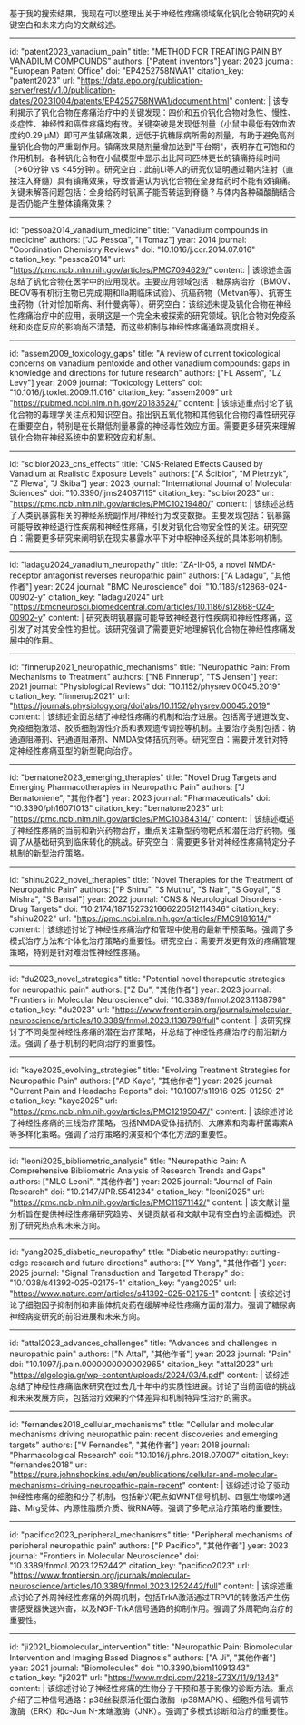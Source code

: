 基于我的搜索结果，我现在可以整理出关于神经性疼痛领域氧化钒化合物研究的关键空白和未来方向的文献综述。

----
id: "patent2023_vanadium_pain"
title: "METHOD FOR TREATING PAIN BY VANADIUM COMPOUNDS"
authors: ["Patent inventors"]
year: 2023
journal: "European Patent Office"
doi: "EP4252758NWA1"
citation_key: "patent2023"
url: "https://data.epo.org/publication-server/rest/v1.0/publication-dates/20231004/patents/EP4252758NWA1/document.html"
content: |
  该专利揭示了钒化合物在疼痛治疗中的关键发现：四价和五价钒化合物对急性、慢性、炎症性、神经性和癌性疼痛均有效。关键突破是发现低剂量（小鼠中最低有效血浓度约0.29 µM）即可产生镇痛效果，远低于抗糖尿病所需的剂量，有助于避免高剂量钒化合物的严重副作用。镇痛效果随剂量增加达到"平台期"，表明存在可饱和的作用机制。各种钒化合物在小鼠模型中显示出比阿司匹林更长的镇痛持续时间（>60分钟 vs <45分钟）。研究空白：此前Li等人的研究仅证明通过鞘内注射（直接注入脊髓）具有镇痛效果，导致普遍认为钒化合物在全身给药时不能有效镇痛。关键未解答问题包括：全身给药时钒离子能否转运到脊髓？与体内各种磷酸酶结合是否仍能产生整体镇痛效果？

----
id: "pessoa2014_vanadium_medicine"
title: "Vanadium compounds in medicine"
authors: ["JC Pessoa", "I Tomaz"]
year: 2014
journal: "Coordination Chemistry Reviews"
doi: "10.1016/j.ccr.2014.07.016"
citation_key: "pessoa2014"
url: "https://pmc.ncbi.nlm.nih.gov/articles/PMC7094629/"
content: |
  该综述全面总结了钒化合物在医学中的应用现状。主要应用领域包括：糖尿病治疗（BMOV、BEOV等有机衍生物已完成I期和IIa期临床试验）、抗癌药物（Metvan等）、抗寄生虫药物（针对恰加斯病、利什曼病等）。研究空白：该综述未提及钒化合物在神经性疼痛治疗中的应用，表明这是一个完全未被探索的研究领域。钒化合物对免疫系统和炎症反应的影响尚不清楚，而这些机制与神经性疼痛通路高度相关。

----
id: "assem2009_toxicology_gaps"
title: "A review of current toxicological concerns on vanadium pentoxide and other vanadium compounds: gaps in knowledge and directions for future research"
authors: ["FL Assem", "LZ Levy"]
year: 2009
journal: "Toxicology Letters"
doi: "10.1016/j.toxlet.2009.11.016"
citation_key: "assem2009"
url: "https://pubmed.ncbi.nlm.nih.gov/20183524/"
content: |
  该综述重点讨论了钒化合物的毒理学关注点和知识空白。指出钒五氧化物和其他钒化合物的毒性研究存在重要空白，特别是在长期低剂量暴露的神经毒性效应方面。需要更多研究来理解钒化合物在神经系统中的累积效应和机制。

----
id: "scibior2023_cns_effects"
title: "CNS-Related Effects Caused by Vanadium at Realistic Exposure Levels"
authors: ["A Ścibior", "M Pietrzyk", "Z Plewa", "J Skiba"]
year: 2023
journal: "International Journal of Molecular Sciences"
doi: "10.3390/ijms24087115"
citation_key: "scibior2023"
url: "https://pmc.ncbi.nlm.nih.gov/articles/PMC10219480/"
content: |
  该综述总结了人类钒暴露相关的神经系统副作用/神经行为改变数据。主要发现包括：钒暴露可能导致神经退行性疾病和神经性疼痛，引发对钒化合物安全性的关注。研究空白：需要更多研究来阐明钒在现实暴露水平下对中枢神经系统的具体影响机制。

----
id: "ladagu2024_vanadium_neuropathy"
title: "ZA-II-05, a novel NMDA-receptor antagonist reverses neuropathic pain"
authors: ["A Ladagu", "其他作者"]
year: 2024
journal: "BMC Neuroscience"
doi: "10.1186/s12868-024-00902-y"
citation_key: "ladagu2024"
url: "https://bmcneurosci.biomedcentral.com/articles/10.1186/s12868-024-00902-y"
content: |
  研究表明钒暴露可能导致神经退行性疾病和神经性疼痛，这引发了对其安全性的担忧。该研究强调了需要更好地理解钒化合物在神经性疼痛发展中的作用。

----
id: "finnerup2021_neuropathic_mechanisms"
title: "Neuropathic Pain: From Mechanisms to Treatment"
authors: ["NB Finnerup", "TS Jensen"]
year: 2021
journal: "Physiological Reviews"
doi: "10.1152/physrev.00045.2019"
citation_key: "finnerup2021"
url: "https://journals.physiology.org/doi/abs/10.1152/physrev.00045.2019"
content: |
  该综述全面总结了神经性疼痛的机制和治疗进展。包括离子通道改变、免疫细胞激活、胶质细胞源性介质和表观遗传调控等机制。主要治疗类别包括：钠通道阻滞剂、钙通道阻滞剂、NMDA受体拮抗剂等。研究空白：需要开发针对特定神经性疼痛亚型的新型靶向治疗。

----
id: "bernatone2023_emerging_therapies"
title: "Novel Drug Targets and Emerging Pharmacotherapies in Neuropathic Pain"
authors: ["J Bernatoniene", "其他作者"]
year: 2023
journal: "Pharmaceuticals"
doi: "10.3390/ph16071013"
citation_key: "bernatone2023"
url: "https://pmc.ncbi.nlm.nih.gov/articles/PMC10384314/"
content: |
  该综述概述了神经性疼痛的当前和新兴药物治疗，重点关注新型药物靶点和潜在治疗药物。强调了从基础研究到临床转化的挑战。研究空白：需要更多针对神经性疼痛特定分子机制的新型治疗策略。

----
id: "shinu2022_novel_therapies"
title: "Novel Therapies for the Treatment of Neuropathic Pain"
authors: ["P Shinu", "S Muthu", "S Nair", "S Goyal", "S Mishra", "S Bansal"]
year: 2022
journal: "CNS & Neurological Disorders - Drug Targets"
doi: "10.2174/1871527321666220512114346"
citation_key: "shinu2022"
url: "https://pmc.ncbi.nlm.nih.gov/articles/PMC9181614/"
content: |
  该综述讨论了神经性疼痛治疗和管理中使用的最新干预策略。强调了多模式治疗方法和个体化治疗策略的重要性。研究空白：需要开发更有效的疼痛管理策略，特别是针对难治性神经性疼痛。

----
id: "du2023_novel_strategies"
title: "Potential novel therapeutic strategies for neuropathic pain"
authors: ["Z Du", "其他作者"]
year: 2023
journal: "Frontiers in Molecular Neuroscience"
doi: "10.3389/fnmol.2023.1138798"
citation_key: "du2023"
url: "https://www.frontiersin.org/journals/molecular-neuroscience/articles/10.3389/fnmol.2023.1138798/full"
content: |
  该研究探讨了不同类型神经性疼痛的潜在治疗策略，并总结了神经性疼痛治疗的前沿新方法。强调了基于机制的靶向治疗的重要性。

----
id: "kaye2025_evolving_strategies"
title: "Evolving Treatment Strategies for Neuropathic Pain"
authors: ["AD Kaye", "其他作者"]
year: 2025
journal: "Current Pain and Headache Reports"
doi: "10.1007/s11916-025-01250-2"
citation_key: "kaye2025"
url: "https://pmc.ncbi.nlm.nih.gov/articles/PMC12195047/"
content: |
  该综述讨论了神经性疼痛的三线治疗策略，包括NMDA受体拮抗剂、大麻素和肉毒杆菌毒素A等多样化策略。强调了治疗策略的演变和个体化方法的重要性。

----
id: "leoni2025_bibliometric_analysis"
title: "Neuropathic Pain: A Comprehensive Bibliometric Analysis of Research Trends and Gaps"
authors: ["MLG Leoni", "其他作者"]
year: 2025
journal: "Journal of Pain Research"
doi: "10.2147/JPR.S541234"
citation_key: "leoni2025"
url: "https://pmc.ncbi.nlm.nih.gov/articles/PMC11971142/"
content: |
  该文献计量分析旨在提供神经性疼痛研究趋势、关键贡献者和文献中现有空白的全面概述。识别了研究热点和未来方向。

----
id: "yang2025_diabetic_neuropathy"
title: "Diabetic neuropathy: cutting-edge research and future directions"
authors: ["Y Yang", "其他作者"]
year: 2025
journal: "Signal Transduction and Targeted Therapy"
doi: "10.1038/s41392-025-02175-1"
citation_key: "yang2025"
url: "https://www.nature.com/articles/s41392-025-02175-1"
content: |
  该综述讨论了细胞因子抑制剂和非甾体抗炎药在缓解神经性疼痛方面的潜力。强调了糖尿病神经病变研究的前沿进展和未来方向。

----
id: "attal2023_advances_challenges"
title: "Advances and challenges in neuropathic pain"
authors: ["N Attal", "其他作者"]
year: 2023
journal: "Pain"
doi: "10.1097/j.pain.0000000000002965"
citation_key: "attal2023"
url: "https://algologia.gr/wp-content/uploads/2024/03/4.pdf"
content: |
  该综述总结了神经性疼痛临床研究在过去几十年中的实质性进展。讨论了当前面临的挑战和未来发展方向，包括治疗效果的个体差异和机制特异性治疗的需求。

----
id: "fernandes2018_cellular_mechanisms"
title: "Cellular and molecular mechanisms driving neuropathic pain: recent discoveries and emerging targets"
authors: ["V Fernandes", "其他作者"]
year: 2018
journal: "Pharmacological Research"
doi: "10.1016/j.phrs.2018.07.007"
citation_key: "fernandes2018"
url: "https://pure.johnshopkins.edu/en/publications/cellular-and-molecular-mechanisms-driving-neuropathic-pain-recent"
content: |
  该综述讨论了驱动神经性疼痛的细胞和分子机制，包括新兴靶点如WNT信号机制、四氢生物蝶呤通路、Mrg受体、内源性脂质介质、微RNA等。强调了多靶点治疗策略的重要性。

----
id: "pacifico2023_peripheral_mechanisms"
title: "Peripheral mechanisms of peripheral neuropathic pain"
authors: ["P Pacifico", "其他作者"]
year: 2023
journal: "Frontiers in Molecular Neuroscience"
doi: "10.3389/fnmol.2023.1252442"
citation_key: "pacifico2023"
url: "https://www.frontiersin.org/journals/molecular-neuroscience/articles/10.3389/fnmol.2023.1252442/full"
content: |
  该综述重点讨论了外周神经性疼痛的外周机制，包括TrkA激活通过TRPV1的转激活产生伤害感受器快速兴奋，以及NGF-TrkA信号通路的抑制作用。强调了外周靶向治疗的重要性。

----
id: "ji2021_biomolecular_intervention"
title: "Neuropathic Pain: Biomolecular Intervention and Imaging Based Diagnosis"
authors: ["A Ji", "其他作者"]
year: 2021
journal: "Biomolecules"
doi: "10.3390/biom11091343"
citation_key: "ji2021"
url: "https://www.mdpi.com/2218-273X/11/9/1343"
content: |
  该综述讨论了神经性疼痛的生物分子干预和基于影像的诊断方法。重点介绍了三种信号通路：p38丝裂原活化蛋白激酶（p38MAPK）、细胞外信号调节激酶（ERK）和c-Jun N-末端激酶（JNK）。强调了多模式诊断和治疗的重要性。